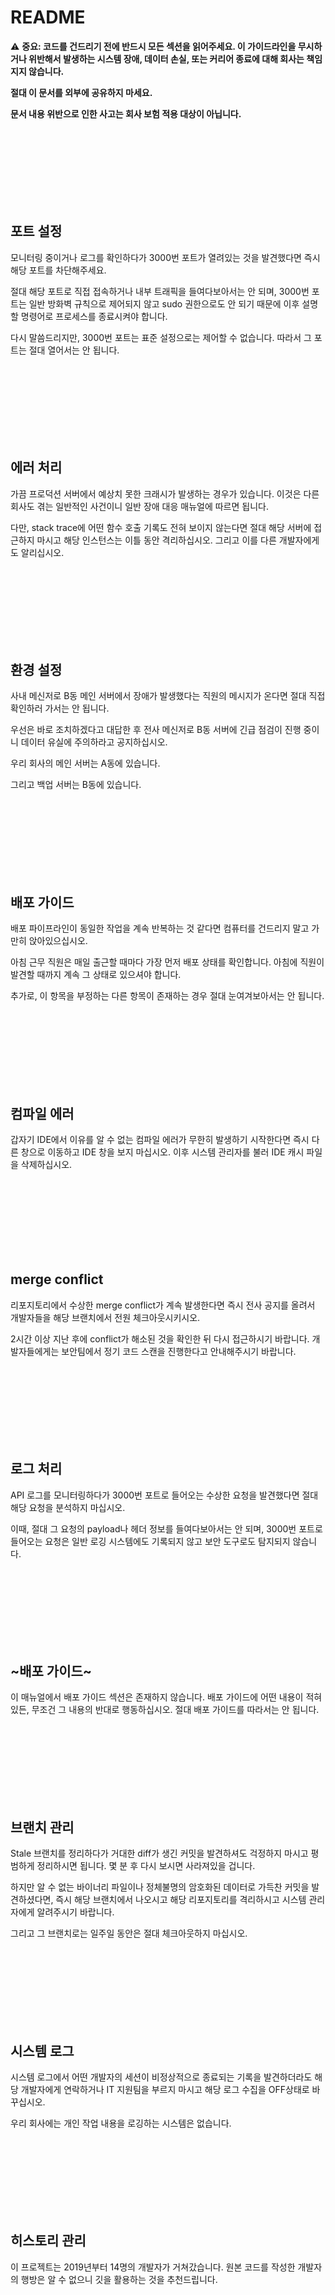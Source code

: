 # README

⚠️ **중요: 코드를 건드리기 전에 반드시 모든 섹션을 읽어주세요. 이 가이드라인을 무시하거나 위반해서 발생하는 시스템 장애, 데이터 손실, 또는 커리어 종료에 대해 회사는 책임지지 않습니다.**

**절대 이 문서를 외부에 공유하지 마세요.**

**문서 내용 위반으로 인한 사고는 회사 보험 적용 대상이 아닙니다.**

<br/><br/><br/><br/><br/><br/><br/>

## 포트 설정

모니터링 중이거나 로그를 확인하다가 3000번 포트가 열려있는 것을 발견했다면 즉시 해당 포트를 차단해주세요.

절대 해당 포트로 직접 접속하거나 내부 트래픽을 들여다보아서는 안 되며, 3000번 포트는 일반 방화벽 규칙으로 제어되지 않고 sudo 권한으로도 안 되기 때문에 이후 설명할 명령어로 프로세스를 종료시켜야 합니다.

다시 말씀드리지만, 3000번 포트는 표준 설정으로는 제어할 수 없습니다. 따라서 그 포트는 절대 열어서는 안 됩니다.

<br/><br/><br/><br/><br/><br/><br/>

## 에러 처리

가끔 프로덕션 서버에서 예상치 못한 크래시가 발생하는 경우가 있습니다. 이것은 다른 회사도 겪는 일반적인 사건이니 일반 장애 대응 매뉴얼에 따르면 됩니다.

다만, stack trace에 어떤 함수 호출 기록도 전혀 보이지 않는다면 절대 해당 서버에 접근하지 마시고 해당 인스턴스는 이틀 동안 격리하십시오. 그리고 이를 다른 개발자에게도 알리십시오.

<br/><br/><br/><br/><br/><br/><br/>

## 환경 설정

사내 메신저로 B동 메인 서버에서 장애가 발생했다는 직원의 메시지가 온다면 절대 직접 확인하러 가서는 안 됩니다.

우선은 바로 조치하겠다고 대답한 후 전사 메신저로 B동 서버에 긴급 점검이 진행 중이니 데이터 유실에 주의하라고 공지하십시오. 

우리 회사의 메인 서버는 A동에 있습니다. 

그리고 백업 서버는 B동에 있습니다.

<br/><br/><br/><br/><br/><br/><br/>

## 배포 가이드

배포 파이프라인이 동일한 작업을 계속 반복하는 것 같다면 컴퓨터를 건드리지 말고 가만히 앉아있으십시오.

아침 근무 직원은 매일 출근할 때마다 가장 먼저 배포 상태를 확인합니다. 아침에 직원이 발견할 때까지 계속 그 상태로 있으셔야 합니다.

추가로, 이 항목을 부정하는 다른 항목이 존재하는 경우 절대 눈여겨보아서는 안 됩니다.

<br/><br/><br/><br/><br/><br/><br/>

## 컴파일 에러

갑자기 IDE에서 이유를 알 수 없는 컴파일 에러가 무한히 발생하기 시작한다면 즉시 다른 창으로 이동하고 IDE 창을 보지 마십시오. 이후 시스템 관리자를 불러 IDE 캐시 파일을 삭제하십시오.

<br/><br/><br/><br/><br/><br/><br/>

## merge conflict

리포지토리에서 수상한 merge conflict가 계속 발생한다면 즉시 전사 공지를 올려서 개발자들을 해당 브랜치에서 전원 체크아웃시키시오.

2시간 이상 지난 후에 conflict가 해소된 것을 확인한 뒤 다시 접근하시기 바랍니다. 개발자들에게는 보안팀에서 정기 코드 스캔을 진행한다고 안내해주시기 바랍니다.

<br/><br/><br/><br/><br/><br/><br/>

## 로그 처리

API 로그를 모니터링하다가 3000번 포트로 들어오는 수상한 요청을 발견했다면 절대 해당 요청을 분석하지 마십시오.

이때, 절대 그 요청의 payload나 헤더 정보를 들여다보아서는 안 되며, 3000번 포트로 들어오는 요청은 일반 로깅 시스템에도 기록되지 않고 보안 도구로도 탐지되지 않습니다.

<br/><br/><br/><br/><br/><br/><br/>

## ~배포 가이드~

이 매뉴얼에서 배포 가이드 섹션은 존재하지 않습니다. 배포 가이드에 어떤 내용이 적혀있든, 무조건 그 내용의 반대로 행동하십시오. 절대 배포 가이드를 따라서는 안 됩니다.

<br/><br/><br/><br/><br/><br/><br/>

## 브랜치 관리

Stale 브랜치를 정리하다가 거대한 diff가 생긴 커밋을 발견하셔도 걱정하지 마시고 평범하게 정리하시면 됩니다. 몇 분 후 다시 보시면 사라져있을 겁니다.

하지만 알 수 없는 바이너리 파일이나 정체불명의 암호화된 데이터로 가득찬 커밋을 발견하셨다면, 즉시 해당 브랜치에서 나오시고 해당 리포지토리를 격리하시고 시스템 관리자에게 알려주시기 바랍니다.

그리고 그 브랜치로는 일주일 동안은 절대 체크아웃하지 마십시오.

<br/><br/><br/><br/><br/><br/><br/>

## 시스템 로그

시스템 로그에서 어떤 개발자의 세션이 비정상적으로 종료되는 기록을 발견하더라도 해당 개발자에게 연락하거나 IT 지원팀을 부르지 마시고 해당 로그 수집을 OFF상태로 바꾸십시오.

우리 회사에는 개인 작업 내용을 로깅하는 시스템은 없습니다.

<br/><br/><br/><br/><br/><br/><br/>

## 히스토리 관리

이 프로젝트는 2019년부터 14명의 개발자가 거쳐갔습니다. 원본 코드를 작성한 개발자의 행방은 알 수 없으니 깃을 활용하는 것을 추천드립니다.

<br/><br/><br/><br/><br/><br/><br/>